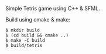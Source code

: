 Simple Tetris game using C++ & SFML.

Build using cmake & make:

```
$ mkdir build
$ (cd build && cmake ..)
$ make -C build
$ build/tetris
```
